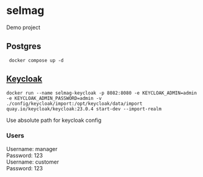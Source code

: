 # selmag
Demo project

## Postgres
     docker compose up -d

## [Keycloak](https://www.keycloak.org/getting-started/getting-started-docker)

    docker run --name selmag-keycloak -p 8082:8080 -e KEYCLOAK_ADMIN=admin -e KEYCLOAK_ADMIN_PASSWORD=admin -v ./config/keycloak/import:/opt/keycloak/data/import quay.io/keycloak/keycloak:23.0.4 start-dev --import-realm 

Use absolute path for keycloak config

### Users
Username: manager  
Password: 123  
Username: customer  
Password: 123
